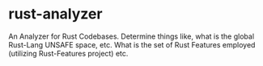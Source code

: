 # rust-analyzer
An Analyzer for Rust Codebases. Determine things like, what is the global Rust-Lang UNSAFE space, etc. What is the set of Rust Features employed (utilizing Rust-Features project) etc.

